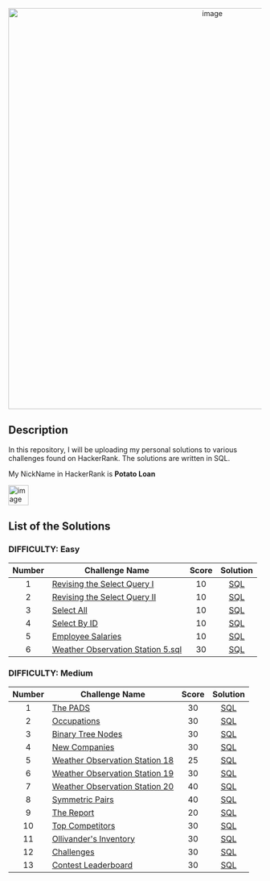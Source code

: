 <p align="center"><img width="796" alt="image" src="https://github.com/AndriiSurname/HackerRank-SQL-Solutions/assets/101402199/296e6f48-23e6-4b5b-a70e-0e8a3d3a095c">


## Description
In this repository, I will be uploading my personal solutions to various challenges found on HackerRank. The solutions are written in SQL.

My NickName in HackerRank is **Potato Loan**

<img width="40" alt="image" src="https://github.com/AndriiSurname/HackerRank-SQL-Solutions/assets/101402199/81cd7a54-ddea-4dec-aa48-55817c716473">


## List of the Solutions

### DIFFICULTY: Easy

| Number | Challenge Name | Score | Solution |
|:------:|------------|:---------:|:---------:|
|1|[Revising the Select Query I](https://www.hackerrank.com/challenges/revising-the-select-query/problem)|10|[SQL](https://github.com/AndriiSurname/HackerRank-SQL-Solutions/blob/48d8ec3346d9c07e79ab21a277a7597da5e27b3c/Easy%20Solutions/Revising%20the%20Select%20Query%20I.sql)|
|2|[Revising the Select Query II](https://www.hackerrank.com/challenges/revising-the-select-query-2/problem)|10|[SQL](https://github.com/AndriiSurname/HackerRank-SQL-Solutions/blob/5687e54e77ff8a407093c504e657826b01225edb/Easy%20Solutions/Revising%20the%20Select%20Query%20II.sql)|
|3|[Select All](https://www.hackerrank.com/challenges/select-all-sql?isFullScreen=true)|10|[SQL](https://github.com/AndriiSurname/HackerRank-SQL-Solutions/blob/378a3106ab146868fecd11659737fe8f178ed8a1/Easy%20Solutions/Select%20All.sql)|
|4|[Select By ID](https://www.hackerrank.com/challenges/select-by-id/problem)|10|[SQL](https://github.com/AndriiSurname/HackerRank-SQL-Solutions/blob/60b640b465380ce1207a5958596b2881c523ad13/Easy%20Solutions/Select%20By%20ID.sql)|
|5|[Employee Salaries](https://www.hackerrank.com/challenges/salary-of-employees/problem?isFullScreen=true)|10|[SQL](https://github.com/AndriiSurname/HackerRank-SQL-Solutions/blame/48d8ec3346d9c07e79ab21a277a7597da5e27b3c/Easy%20Solutions/%20Employee%20Salaries.sql)|
|6|[Weather Observation Station 5.sql](https://www.hackerrank.com/challenges/weather-observation-station-5/problem)|30|[SQL](https://github.com/AndriiSurname/HackerRank-SQL-Solutions/blob/49543ec2acf859b769e80f670bf062bf99e078a6/Easy%20Solutions/Weather%20Observation%20Station%205.sql)|


### DIFFICULTY: Medium

| Number | Challenge Name | Score | Solution |
|:------:|------------|:---------:|:---------:|
|1|[The PADS](https://www.hackerrank.com/challenges/the-pads/problem)|30|[SQL](https://github.com/AndriiSurname/HackerRank-SQL-Solutions/blob/0cde9d79a1a690863aa3d58113a1e364254f12cb/Medium%20Solutions/The%20PADS.sql)|
|2|[Occupations](https://www.hackerrank.com/challenges/occupations?isFullScreen=true)|30|[SQL](https://github.com/AndriiSurname/HackerRank-SQL-Solutions/blob/98a87d1afb592dcef7c407cfb1f36a3fd688b49f/Medium%20Solutions/Occupations.sql)|
|3|[Binary Tree Nodes](https://www.hackerrank.com/challenges/binary-search-tree-1?isFullScreen=true)|30|[SQL](https://github.com/AndriiSurname/HackerRank-SQL-Solutions/blob/f3adec210d0373ef28b2606c68f67705853c63ea/Medium%20Solutions/Binary%20Tree%20Nodes.sql)|
|4|[New Companies](https://www.hackerrank.com/challenges/the-company?isFullScreen=true)|30|[SQL](https://github.com/AndriiSurname/HackerRank-SQL-Solutions/blob/fdf7094329a8a60394d61e811e5e09c1900b07d0/Medium%20Solutions/New%20Companies.sql)|
|5|[Weather Observation Station 18](https://www.hackerrank.com/challenges/weather-observation-station-18?isFullScreen=true)|25|[SQL](https://github.com/AndriiSurname/HackerRank-SQL-Solutions/blob/e7976836759363913017e9e527432a2636bcf0ca/Medium%20Solutions/Weather%20Observation%20Station%2018.sql)|
|6|[Weather Observation Station 19](https://www.hackerrank.com/challenges/weather-observation-station-19?isFullScreen=true)|30|[SQL](https://github.com/AndriiSurname/HackerRank-SQL-Solutions/blob/0ce74f05848e3950315413500f0e4eb762bd9511/Medium%20Solutions/Weather%20Observation%20Station%2019.sql)|
|7|[Weather Observation Station 20](https://www.hackerrank.com/challenges/weather-observation-station-20?isFullScreen=true)|40|[SQL](https://github.com/AndriiSurname/HackerRank-SQL-Solutions/blob/1ef7a6359f78466f25b7f921ea4606330730a6a6/Medium%20Solutions/Weather%20Observation%20Station%2020.sql)|
|8|[Symmetric Pairs](https://www.hackerrank.com/challenges/symmetric-pairs?isFullScreen=true)|40|[SQL](https://github.com/AndriiSurname/HackerRank-SQL-Solutions/blob/78c9c9dc29221e055f27a67b1f6ac06a4268c52b/Medium%20Solutions/Symmetric%20Pairs.sql)|
|9|[The Report](https://www.hackerrank.com/challenges/the-report/problem)|20|[SQL](https://github.com/AndriiSurname/HackerRank-SQL-Solutions/blob/2c35a393b9f92dbae47184bf1a2442dd8b95d658/Medium%20Solutions/The%20Report.sql)|
|10|[Top Competitors](https://www.hackerrank.com/challenges/full-score/problem)|30|[SQL](https://github.com/AndriiSurname/HackerRank-SQL-Solutions/blob/dfb108ad87faff249a05b93c246055d30dbb244e/Medium%20Solutions/Top%20Competitors.sql)|
|11|[Ollivander's Inventory](https://www.hackerrank.com/challenges/harry-potter-and-wands/problem)|30|[SQL](https://github.com/AndriiSurname/HackerRank-SQL-Solutions/blob/0950f39ec887585be6bc5d26e4e9410e55d22ede/Medium%20Solutions/Ollivander's%20Inventory.sql)|
|12|[Challenges](https://www.hackerrank.com/challenges/challenges/problem)|30|[SQL](https://github.com/AndriiSurname/HackerRank-SQL-Solutions/blob/a571329bde902d2e8bb083f840722491a851cc0a/Medium%20Solutions/Challenges.sql)|
|13|[Contest Leaderboard](https://www.hackerrank.com/challenges/contest-leaderboard/problem)|30|[SQL](https://github.com/AndriiSurname/HackerRank-SQL-Solutions/blob/d6eea4597d71bab96707a18e2d4834dff63623ca/Medium%20Solutions/Contest%20Leaderboard.sql)|
